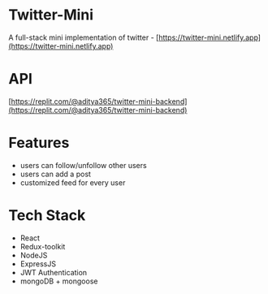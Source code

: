 # Twitter-Mini

A full-stack mini implementation of twitter - [https://twitter-mini.netlify.app](https://twitter-mini.netlify.app)

# API
[https://replit.com/@aditya365/twitter-mini-backend](https://replit.com/@aditya365/twitter-mini-backend)

# Features
 - users can follow/unfollow other users
 - users can add a post
 - customized feed for every user

# Tech Stack
 - React
 - Redux-toolkit
 - NodeJS
 - ExpressJS
 - JWT Authentication
 - mongoDB + mongoose
